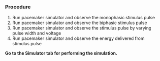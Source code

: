 ### Procedure

1. Run pacemaker simulator and observe the monophasic stimulus pulse
2. Run pacemaker simulator and observe the biphasic stimulus pulse
3. Run pacemaker simulator and observe the stimulus pulse by varying pulse width and voltage
4. Run pacemaker simulator and observe the energy delivered from stimulus pulse

**Go to the Simulator tab for performing the simulation.**